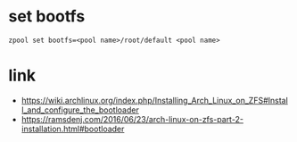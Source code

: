 # set bootfs 

```
zpool set bootfs=<pool name>/root/default <pool name>
```

# link

* https://wiki.archlinux.org/index.php/Installing_Arch_Linux_on_ZFS#Install_and_configure_the_bootloader
* https://ramsdenj.com/2016/06/23/arch-linux-on-zfs-part-2-installation.html#bootloader
